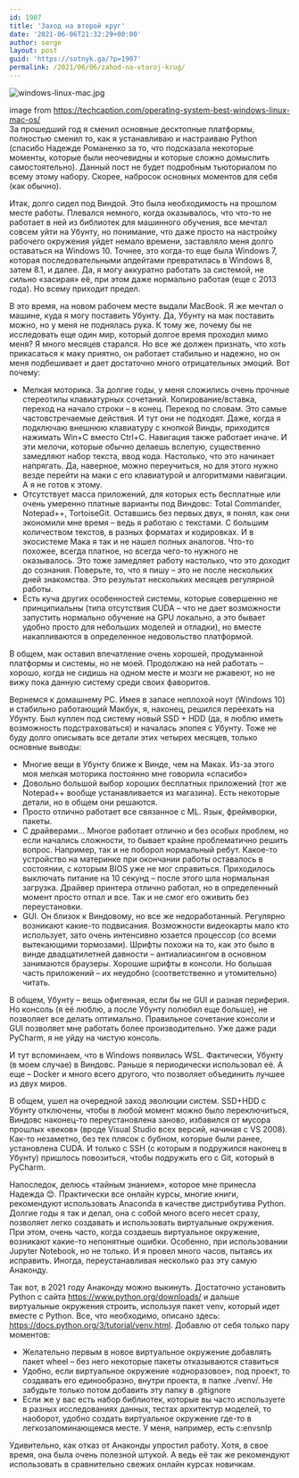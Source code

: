```yaml
---
id: 1907
title: 'Заход на второй круг'
date: '2021-06-06T21:32:29+00:00'
author: serge
layout: post
guid: 'https://sotnyk.ga/?p=1907'
permalink: /2021/06/06/zahod-na-vtoroj-krug/
---
```


![windows-linux-mac.jpg](sotnyk.github.io/wp-content/uploads/2021/06/windows-linux-mac.jpg) <figcaption>image from https://techcaption.com/operating-system-best-windows-linux-mac-os/</figcaption>
За прошедший год я сменил основные десктопные платформы, полностью сменил то, как я устанавливаю и настраиваю Python (спасибо Надежде Романенко за то, что подсказала некоторые моменты, которые были неочевидны и которые сложно домыслить самостоятельно). Данный пост не будет подробным тьюториалом по всему этому набору. Скорее, набросок основных моментов для себя (как обычно).

Итак, долго сидел под Виндой. Это была необходимость на прошлом месте работы. Плевался немного, когда оказывалось, что что-то не работает в ней из библиотек для машинного обучения, все мечтал совсем уйти на Убунту, но понимание, что даже просто на настройку рабочего окружения уйдет немало времени, заставляло меня долго оставаться на Windows 10. Точнее, это когда-то еще была Windows 7, которая последовательными апдейтами превратилась в Windows 8, затем 8.1, и далее. Да, я могу аккуратно работать за системой, не сильно «засирая» её, при этом даже нормально работая (еще с 2013 года). Но всему приходит предел.

В это время, на новом рабочем месте выдали MacBook. Я же мечтал о машине, куда я могу поставить Убунту. Да, Убунту на мак поставить можно, но у меня не поднялась рука. К тому же, почему бы не исследовать еще один мир, который долгое время проходил мимо меня? Я много месяцев старался. Но все же должен признать, что хоть прикасаться к маку приятно, он работает стабильно и надежно, но он меня подбешивает и дает достаточно много отрицательных эмоций. Вот почему:

- Мелкая моторика. За долгие годы, у меня сложились очень прочные стереотипы клавиатурных сочетаний. Копирование/вставка, переход на начало строки – в конец. Переход по словам. Это самые частовстречаемые действия. И тут они не подходят. Даже, когда я подключаю внешнюю клавиатуру с кнопкой Винды, приходится нажимать Win+C вместо Ctrl+C. Навигация также работает иначе. И эти мелочи, которые обычно делаешь вслепую, существенно замедляют набор текста, ввод кода. Настолько, что это начинает напрягать. Да, наверное, можно переучиться, но для этого нужно везде перейти на маки с его клавиатурой и алгоритмами навигации. А я не готов к этому.
- Отсутствует масса приложений, для которых есть бесплатные или очень умеренно платные варианты под Виндовс: Total Commander, Notepad++, TortoiseGit. Оставшись без первых двух, я понял, как они экономили мне время – ведь я работаю с текстами. С большим количеством текстов, в разных форматах и кодировках. И в экосистеме Мака я так и не нашел полных аналогов. Что-то похожее, всегда платное, но всегда чего-то нужного не оказывалось. Это тоже замедляет работу настолько, что это доходит до сознания. Поверьте, то, что я пишу – это не после нескольких дней знакомства. Это результат нескольких месяцев регулярной работы.
- Есть куча других особенностей системы, которые совершенно не принципиальны (типа отсутствия CUDA – что не дает возможности запустить нормально обучение на GPU локально, а это бывает удобно просто для небольших моделей и отладки), но вместе накапливаются в определенное недовольство платформой.

В общем, мак оставил впечатление очень хорошей, продуманной платформы и системы, но не моей. Продолжаю на ней работать – хорошо, когда не сидишь на одном месте и мозги не ржавеют, но не вижу пока данную систему среди своих фаворитов.

Вернемся к домашнему PC. Имея в запасе неплохой ноут (Windows 10) и стабильно работающий Макбук, я, наконец, решился переехать на Убунту. Был куплен под систему новый SSD + HDD (да, я люблю иметь возможность подстраховаться) и началась эпопея с Убунту. Тоже не буду долго описывать все детали этих четырех месяцев, только основные выводы:

- Многие вещи в Убунту ближе к Винде, чем на Маках. Из-за этого моя мелкая моторика постоянно мне говорила «спасибо»
- Довольно большой выбор хороших бесплатных приложений (тот же Notepad++ вообще устанавливается из магазина). Есть некоторые детали, но в общем они решаются.
- Просто отлично работает все связанное с ML. Язык, фреймворки, пакеты.
- С драйверами… Многое работает отлично и без особых проблем, но если начались сложности, то бывает крайне проблематично решить вопрос. Например, так и не поборол нормальный ребут. Какое-то устройство на материнке при окончании работы оставалось в состоянии, с которым BIOS уже не мог справиться. Приходилось выключать питание на 10 секунд – после этого шла нормальная загрузка. Драйвер принтера отлично работал, но в определенный момент просто отпал и все. Так и не смог его оживить без переустановки.
- GUI. Он близок к Виндовому, но все же недоработанный. Регулярно возникают какие-то подвисания. Возможности видеокарты мало кто использует, зато очень интенсивно юзается процессор (со всеми вытекающими тормозами). Шрифты похожи на то, как это было в винде двадцатилетней давности – антиалиасингом в основном занимаются браузеры. Хорошие шрифты в консоли. Но большая часть приложений – их неудобно (соответственно и утомительно) читать.

В общем, Убунту – вещь офигенная, если бы не GUI и разная периферия. Но консоль (я её люблю, а после Убунту полюбил еще больше), не позволяет все делать оптимально. Правильное сочетание консоли и GUI позволяет мне работать более производительно. Уже даже ради PyCharm, я не уйду на чистую консоль.

И тут вспоминаем, что в Windows появилась WSL. Фактически, Убунту (в моем случае) в Виндовс. Раньше я периодически использовал её. А еще – Docker и много всего другого, что позволяет объединить лучшее из двух миров.

В общем, ушел на очередной заход эволюции систем. SSD+HDD с Убунту отключены, чтобы в любой момент можно было переключиться, Виндовс наконец-то переустановлена заново, избавился от мусора прошлых «веков» (вроде Visual Studio всех версий, начиная с VS 2008). Как-то незаметно, без тех плясок с бубном, которые были ранее, установлена CUDA. И только с SSH (с которым я подружился наконец в Убунту) пришлось повозиться, чтобы подружить его с Git, который в PyCharm.

Напоследок, делюсь «тайным знанием», которое мне принесла Надежда 😊. Практически все онлайн курсы, многие книги, рекомендуют использовать Anaconda в качестве дистрибутива Python. Долгие годы я так и делал, она с собой много всего несет сразу, позволяет легко создавать и использовать виртуальные окружения. При этом, очень часто, когда создаешь виртуальное окружение, возникают какие-то непонятные ошибки. Особенно, при использовании Jupyter Notebook, но не только. И я провел много часов, пытаясь их исправить. Иногда, переустанавливая несколько раз эту самую Анаконду.

Так вот, в 2021 году Анаконду можно выкинуть. Достаточно установить Python с сайта <https://www.python.org/downloads/> и дальше виртуальные окружения строить, используя пакет venv, который идет вместе с Python. Все, что необходимо, описано здесь: <https://docs.python.org/3/tutorial/venv.html>. Добавлю от себя только пару моментов:

- Желательно первым в новое виртуальное окружение добавлять пакет wheel – без него некоторые пакеты отказываются ставиться
- Удобно, если виртуальное окружение «одноразовое», под проект, то создавать его единообразно, внутри проекта, в папке ./venv/. Не забудьте только потом добавить эту папку в .gitignore
- Если же у вас есть набор библиотек, которые вы часто используете в разных исследованиях данных, тестах архитектур моделей, то наоборот, удобно создать виртуальное окружение где-то в легкозапоминающемся месте. У меня, например, есть c:envsnlp

Удивительно, как отказ от Анаконды упростил работу. Хотя, в свое время, она была очень полезной штукой. А ведь её так же рекомендуют использовать в сравнительно свежих онлайн курсах новичкам.